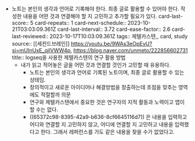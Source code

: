 - 노트는 본인의 생각과 언어로 기록해야 한다. 최종 글로 활용할 수 있어야 한다. 작성한 내용을 어떤 것과 연결해야 할 지 고민하고 추가할 필요가 있다.
  card-last-score:: 5
  card-repeats:: 1
  card-next-schedule:: 2023-10-21T03:03:09.361Z
  card-last-interval:: 3.72
  card-ease-factor:: 2.6
  card-last-reviewed:: 2023-10-17T10:03:09.361Z
  tags:: 제텔카스텐,, card, study
  source:: [[세컨드브레인]] https://youtu.be/9WAs3eOpEvU?si=mUInUxE_qjlVWW4p, https://blog.naver.com/unmeto/222856602731
  title:: logseq을 사용한 제텔카스텐의 연구 활용 방법
  * 내가 읽고 적어놓은 글을 어떤 것과 연결할 것인가 고민할 때 유용하다.
	- 노트는 본인의 생각과 언어로 기록된 노트이며, 최종 글로 활용할 수 있는 상태임.
	- 창의적이고 새로운 아이디어나 해결방법을 창출하는데 초점을 맞추는 영역에도 적절할까 의문
	- 연구와 제텔카스텐에서 중요한 것은 연구자의 지적 활동과 노력이고 앱이 할 수는 없다.
	- ((65372c98-8395-42a9-b636-8cf6645116d7)) 은 내용을 입력하고 어디와 연결할 지 고민하지 않고, 어디에 연결할 지 고민하고 내용을 입력했다고 한다. 그래서 레퍼런스를 가도 같은 내용을 찾을 수가 없었다고.